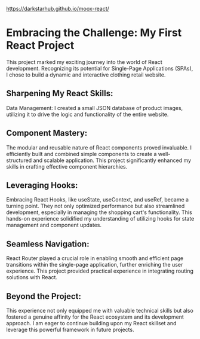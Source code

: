 https://darkstarhub.github.io/moox-react/

# Embracing the Challenge: My First React Project

This project marked my exciting journey into the world of React development. Recognizing its potential for Single-Page Applications (SPAs), I chose to build a dynamic and interactive clothing retail website.

## Sharpening My React Skills:
Data Management: I created a small JSON database of product images, utilizing it to drive the logic and functionality of the entire website. 

## Component Mastery: 
The modular and reusable nature of React components proved invaluable. I efficiently built and combined simple components to create a well-structured and scalable application. This project significantly enhanced my skills in crafting effective component hierarchies.  

## Leveraging Hooks: 
Embracing React Hooks, like useState, useContext, and useRef, became a turning point. They not only optimized performance but also streamlined development, especially in managing the shopping cart's functionality. This hands-on experience solidified my understanding of utilizing hooks for state management and component updates.

## Seamless Navigation: 
React Router played a crucial role in enabling smooth and efficient page transitions within the single-page application, further enriching the user experience. This project provided practical experience in integrating routing solutions with React.

## Beyond the Project:
This experience not only equipped me with valuable technical skills but also fostered a genuine affinity for the React ecosystem and its development approach. I am eager to continue building upon my React skillset and leverage this powerful framework in future projects.  

